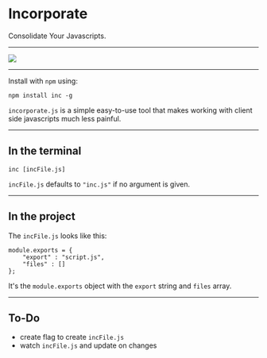 # Incorporate

Consolidate Your Javascripts.

---

<a href="http://www.youtube.com/watch?v=oiU9_K9fw2c">
    <img src="https://lh6.googleusercontent.com/-zkEgabCO1P4/TpuXvP1CcnI/AAAAAAAAAfE/i4Mb4EXMLfM/s144/youtube.jpg" />
</a>

---

Install with `npm` using:

    npm install inc -g

`incorporate.js` is a simple easy-to-use tool that makes working with client side javascripts much less painful. 

---

## In the terminal

    inc [incFile.js]
    
`incFile.js` defaults to `"inc.js"` if no argument is given.

---

## In the project

The `incFile.js` looks like this:

    module.exports = {
        "export" : "script.js",
        "files" : []
    };

It's the `module.exports` object with the `export` string and `files` array.

---

## To-Do

* create flag to create `incFile.js`
* watch `incFile.js` and update on changes